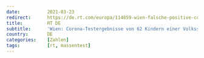 ```yaml
---
date:          2021-03-23
redirect:      https://de.rt.com/europa/114859-wien-falsche-positive-corona-testergebnisse/
title:         RT DE
subtitle:      'Wien: Corona-Testergebnisse von 62 Kindern einer Volksschule waren falsch'
country:       DE
categories:    [Zahlen]
tags:          [rt, massentest]
---
```


